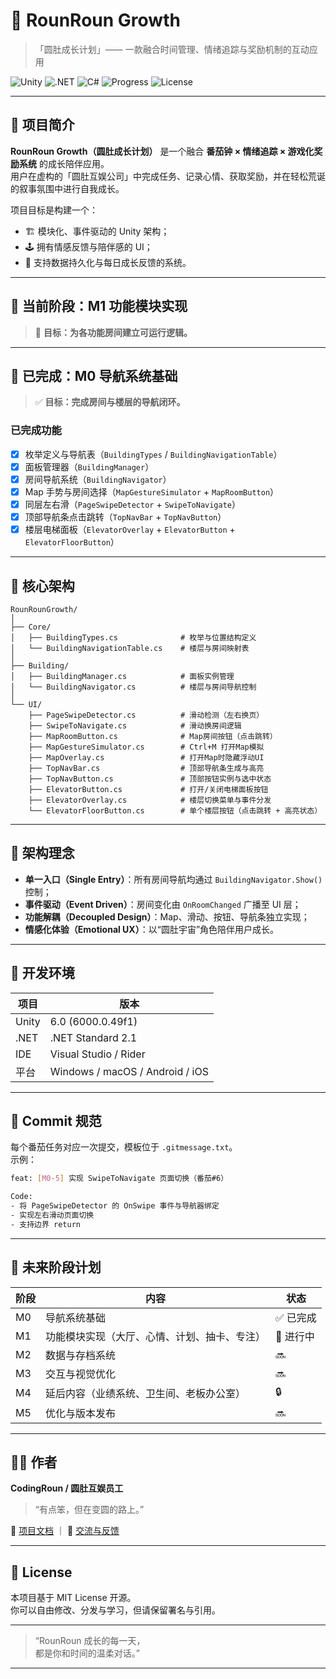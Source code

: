 # 🏢 RounRoun Growth  
> 「圆肚成长计划」—— 一款融合时间管理、情绪追踪与奖励机制的互动应用  

![Unity](https://img.shields.io/badge/Engine-Unity%206.0%20(6000.0.49f1)-blue)
![.NET](https://img.shields.io/badge/.NET-Standard%202.1-512BD4)
![C#](https://img.shields.io/badge/Language-C%23-178600)
![Progress](https://img.shields.io/badge/Phase-M1%20功能模块实现-brightgreen)
![License](https://img.shields.io/badge/License-MIT-green)

---

## 🌱 项目简介

**RounRoun Growth（圆肚成长计划）** 是一个融合 **番茄钟 × 情绪追踪 × 游戏化奖励系统** 的成长陪伴应用。  
用户在虚构的「圆肚互娱公司」中完成任务、记录心情、获取奖励，并在轻松荒诞的叙事氛围中进行自我成长。  

项目目标是构建一个：
- 🏗️ 模块化、事件驱动的 Unity 架构；
- 🕹️ 拥有情感反馈与陪伴感的 UI；
- 💾 支持数据持久化与每日成长反馈的系统。

---

## 🧭 当前阶段：M1 功能模块实现
> 🚀 **目标：为各功能房间建立可运行逻辑。**

---

## 🧭 已完成：M0 导航系统基础

> ✅ **目标：完成房间与楼层的导航闭环。**

### 已完成功能
- [x] 枚举定义与导航表（`BuildingTypes` / `BuildingNavigationTable`）  
- [x] 面板管理器（`BuildingManager`）  
- [x] 房间导航系统（`BuildingNavigator`）  
- [x] Map 手势与房间选择（`MapGestureSimulator` + `MapRoomButton`）  
- [x] 同层左右滑（`PageSwipeDetector` + `SwipeToNavigate`）  
- [x] 顶部导航条点击跳转（`TopNavBar` + `TopNavButton`）  
- [x] 楼层电梯面板（`ElevatorOverlay` + `ElevatorButton` + `ElevatorFloorButton`）  

---

## 🧩 核心架构

```plaintext
RounRounGrowth/
│
├── Core/
│   ├── BuildingTypes.cs              # 枚举与位置结构定义
│   └── BuildingNavigationTable.cs    # 楼层与房间映射表
│
├── Building/
│   ├── BuildingManager.cs            # 面板实例管理
│   └── BuildingNavigator.cs          # 楼层与房间导航控制
│
└── UI/
    ├── PageSwipeDetector.cs          # 滑动检测（左右换页）
    ├── SwipeToNavigate.cs            # 滑动换房间逻辑
    ├── MapRoomButton.cs              # Map房间按钮（点击跳转）
    ├── MapGestureSimulator.cs        # Ctrl+M 打开Map模拟
    ├── MapOverlay.cs                 # 打开Map时隐藏浮动UI
    ├── TopNavBar.cs                  # 顶部导航条生成与高亮
    ├── TopNavButton.cs               # 顶部按钮实例与选中状态
    ├── ElevatorButton.cs             # 打开/关闭电梯面板按钮
    ├── ElevatorOverlay.cs            # 楼层切换菜单与事件分发
    └── ElevatorFloorButton.cs        # 单个楼层按钮（点击跳转 + 高亮状态）
```

---

## 🧠 架构理念

- **单一入口（Single Entry）**：所有房间导航均通过 `BuildingNavigator.Show()` 控制；
- **事件驱动（Event Driven）**：房间变化由 `OnRoomChanged` 广播至 UI 层；
- **功能解耦（Decoupled Design）**：Map、滑动、按钮、导航条独立实现；
- **情感化体验（Emotional UX）**：以“圆肚宇宙”角色陪伴用户成长。

---

## 🧪 开发环境

| 项目 | 版本 |
|------|------|
| Unity | 6.0 (6000.0.49f1) |
| .NET  | .NET Standard 2.1 |
| IDE | Visual Studio / Rider |
| 平台 | Windows / macOS / Android / iOS |

---

## 🔖 Commit 规范

每个番茄任务对应一次提交，模板位于 `.gitmessage.txt`。  
示例：

```bash
feat: [M0-5] 实现 SwipeToNavigate 页面切换（番茄#6）

Code:
- 将 PageSwipeDetector 的 OnSwipe 事件与导航器绑定
- 实现左右滑动页面切换
- 支持边界 return
```

---

## 🦯 未来阶段计划

| 阶段 | 内容 | 状态 |
|------|------|------|
| M0 | 导航系统基础 | ✅ 已完成 |
| M1 | 功能模块实现（大厅、心情、计划、抽卡、专注） | 🚀 进行中 |
| M2 | 数据与存档系统 | 🔜 |
| M3 | 交互与视觉优化 | 🔜 |
| M4 | 延后内容（业绩系统、卫生间、老板办公室） | 🔒 |
| M5 | 优化与版本发布 | 🔜 |

---

## 🧑‍💻 作者
**CodingRoun / 圆肚互娱员工**  
> “有点笨，但在变圆的路上。”  

📘 [项目文档](./Docs/) ｜ 💬 [交流与反馈](https://github.com/CodingRoun/RounRounGrowth/issues)

---

## 📄 License
本项目基于 MIT License 开源。  
你可以自由修改、分发与学习，但请保留署名与引用。

---

> “RounRoun 成长的每一天，  
>  都是你和时间的温柔对话。”

---


